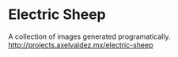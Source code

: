 # Electric Sheep
A collection of images generated programatically.
http://projects.axelvaldez.mx/electric-sheep